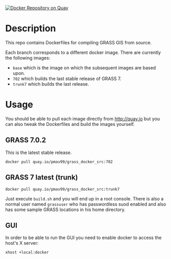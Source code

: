 [![Docker Repository on Quay](https://quay.io/repository/pmav99/grass_docker_src/status "Docker Repository on Quay")](https://quay.io/repository/pmav99/grass_docker_src)

# Description

This repo contains Dockerfiles for compiling GRASS GIS from source.

Each branch corresponds to a different docker image. There are currently the following images:

* `base` which is the image on which the subsequent images are based upon.
* `702` which builds the last stable release of GRASS 7.
* `trunk7` which builds the last release.

# Usage

You should be able to pull each image directly from http://quay.io but you can also tweak the
Dockerfiles and build the images yourself.

## GRASS 7.0.2

This is the latest stable release.

```
docker pull quay.io/pmav99/grass_docker_src:702
```

## GRASS 7 latest (trunk)

```
docker pull quay.io/pmav99/grass_docker_src:trunk7
```


Just execute `build.sh` and you will end up in a root console.  There is also a normal user named
`grassuser` who has passwordless suod enabled and also has some sample GRASS locations in his home
directory.

## GUI

In order to be able to run the GUI you need to enable docker to access the host's X server:
```
xhost +local:docker
```

